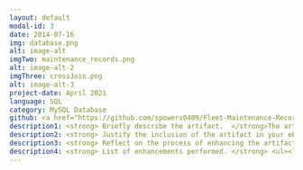 ```yaml
---
layout: default
modal-id: 3
date: 2014-07-16
img: database.png
alt: image-alt
imgTwo: maintenance_records.png
alt: image-alt-2
imgThree: crossJoin.png
alt: image-alt-3
project-date: April 2021
language: SQL
category: MySQL Database
github: <a href="https://github.com/spowers0409/Fleet-Maintenance-Records.git"><li>Fleet Maintenance Records</li></a>
description1: <strong> Briefly describe the artifact.  </strong>The artifact that I have chosen is from DAD-220. In this class the objective was to view data from a .csv file that held information about Fleet Maintenance Records. The data table that was provided gave vehicle ID, State, Repair, Reason, Year, Make, and Body Type. The goal was to search for records using any of the data table options and return specified information as well as find common repairs. Below you will see the only table that was created originally, with addition of the customerID column that I added myself. 
description2: <strong> Justify the inclusion of the artifact in your ePortfolio. </strong>I chose this artifact because it was my first introduction to databases and I had learned alot about creating databases, creating the tables inside of databases and then how to manipulate databases in order to pull specific information. I really liked this because it did open my eyes to not only how databases work, but how important it is to maintain a database, especially for businesses and large companies that can go through hundreds of thousands if not millions and billions of lines of data every single day. As my time with SNHU continued, so did the use of databases and it became clear to me that databases are run in the background of pretty much everything that we do in our daily lives. I wanted to add more complexity to the first database I had ever created and decided to add in another table to make this seem more real world like. I took my time from working at Jiffy Lube in my younger years as an example of how this sort of database would work and what I would see when I was looking customers up. I understand that people sometimes have more than one vehicle, and at times even move to other locations. To be able to track not only the vehicle maintenance records, but also track the customers that own the vehicles and where these customers live. 
description3: <strong> Reflect on the process of enhancing the artifact. </strong>When I took on this project, I realized that I had originally created this in a virtual machine that was running a flavor of Linux, and given by a program that was offered from SNHU. Before I started I needed to decide whether to setup a new virtual machine on my own PC, or set up MySQL for Windows. I decided that I may want to work more with databases in the future and downloaded MySQL 8.0, which also came with MySQL Workbench. From there I re-created the original database but I was unable to download the .csv from the school files as they were locked, and instead created my own .csv file with only a few vehicles there. Originally, the records table did not have a customerID column, and also did not have a customers table so it was a database with only one table, the records table. After I created the database and the records table, the changes I wanted to add in were that of addingt customers.I created the customers table, added in some customer information but it was still missing a tie-in between the two tables, so I created the customerID column. Since I had already created both tables without the customerID column, I used the command ALTER TABLE records ADD [COLUMN] customerID varchar(255) [FIRST]. I used the the [FIRST] command in order to place the new column at the beginning of the table. From there I was able to pull and combine information from both tables using the CROSS JOIN command as you will see below, linking the vehicles to the owners of the vehicles. 
description4: <strong> List of enhancements performed. </strong> <ul><li></li>Added "customerID" as the first column in records table<li>Created the customers table</li><li>Made new columns in the customers table</li><li>Added "customerID" as the first column in customers table</li><li>Made certain vehicles have same customerID matching customers</li><li>Created user privileges for new user with only read, create and update privileges</li></ul>
---
```

